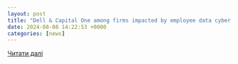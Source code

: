 ```yaml
---
layout: post
title: "Dell & Capital One among firms impacted by employee data cyber attack | Technology & People | HR Grapevine"
date: 2024-08-08 14:22:53 +0000
categories: [news]
---
```


[Читати далі](https://www.hrgrapevine.com/content/article/2024-08-08-dell-capital-one-among-firms-impacted-by-cyber-attack-through-vendor)
